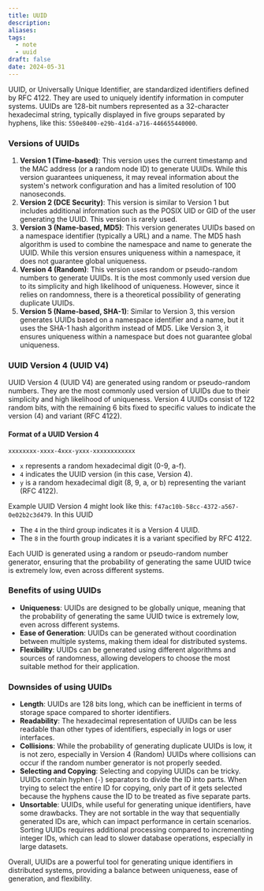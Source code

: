 ```yaml
---
title: UUID
description: 
aliases: 
tags:
  - note
  - uuid
draft: false
date: 2024-05-31
---
```

UUID, or Universally Unique Identifier, are standardized identifiers defined by RFC 4122. They are used to uniquely identify information in computer systems. UUIDs are 128-bit numbers represented as a 32-character hexadecimal string, typically displayed in five groups separated by hyphens, like this: `550e8400-e29b-41d4-a716-446655440000`.

### Versions of UUIDs
1. **Version 1 (Time-based)**: This version uses the current timestamp and the MAC address (or a random node ID) to generate UUIDs. While this version guarantees uniqueness, it may reveal information about the system's network configuration and has a limited resolution of 100 nanoseconds.
2. **Version 2 (DCE Security)**: This version is similar to Version 1 but includes additional information such as the POSIX UID or GID of the user generating the UUID. This version is rarely used.
3. **Version 3 (Name-based, MD5)**: This version generates UUIDs based on a namespace identifier (typically a URL) and a name. The MD5 hash algorithm is used to combine the namespace and name to generate the UUID. While this version ensures uniqueness within a namespace, it does not guarantee global uniqueness.
4. **Version 4 (Random)**: This version uses random or pseudo-random numbers to generate UUIDs. It is the most commonly used version due to its simplicity and high likelihood of uniqueness. However, since it relies on randomness, there is a theoretical possibility of generating duplicate UUIDs.
5. **Version 5 (Name-based, SHA-1)**: Similar to Version 3, this version generates UUIDs based on a namespace identifier and a name, but it uses the SHA-1 hash algorithm instead of MD5. Like Version 3, it ensures uniqueness within a namespace but does not guarantee global uniqueness.

### UUID Version 4 (UUID V4)
UUID Version 4 (UUID V4) are generated using random or pseudo-random numbers. They are the most commonly used version of UUIDs due to their simplicity and high likelihood of uniqueness. Version 4 UUIDs consist of 122 random bits, with the remaining 6 bits fixed to specific values to indicate the version (4) and variant (RFC 4122).

#### Format of a UUID Version 4 
```
xxxxxxxx-xxxx-4xxx-yxxx-xxxxxxxxxxxx
```

- `x` represents a random hexadecimal digit (0-9, a-f).
- `4` indicates the UUID version (in this case, Version 4).
- `y` is a random hexadecimal digit (8, 9, a, or b) representing the variant (RFC 4122).

 Example UUID Version 4 might look like this: `f47ac10b-58cc-4372-a567-0e02b2c3d479`. In this UUID
- The `4` in the third group indicates it is a Version 4 UUID.
- The `8` in the fourth group indicates it is a variant specified by RFC 4122.

Each UUID is generated using a random or pseudo-random number generator, ensuring that the probability of generating the same UUID twice is extremely low, even across different systems.

### Benefits of using UUIDs
- **Uniqueness**: UUIDs are designed to be globally unique, meaning that the probability of generating the same UUID twice is extremely low, even across different systems.
- **Ease of Generation**: UUIDs can be generated without coordination between multiple systems, making them ideal for distributed systems.
- **Flexibility**: UUIDs can be generated using different algorithms and sources of randomness, allowing developers to choose the most suitable method for their application.

### Downsides of using UUIDs
- **Length**: UUIDs are 128 bits long, which can be inefficient in terms of storage space compared to shorter identifiers.
- **Readability**: The hexadecimal representation of UUIDs can be less readable than other types of identifiers, especially in logs or user interfaces.
- **Collisions**: While the probability of generating duplicate UUIDs is low, it is not zero, especially in Version 4 (Random) UUIDs where collisions can occur if the random number generator is not properly seeded.
- **Selecting and Copying**: Selecting and copying UUIDs can be tricky. UUIDs contain hyphen (`-`) separators to divide the ID into parts. When trying to select the entire ID for copying, only part of it gets selected because the hyphens cause the ID to be treated as five separate parts.
- **Unsortable**: UUIDs, while useful for generating unique identifiers, have some drawbacks. They are not sortable in the way that sequentially generated IDs are, which can impact performance in certain scenarios. Sorting UUIDs requires additional processing compared to incrementing integer IDs, which can lead to slower database operations, especially in large datasets.

Overall, UUIDs are a powerful tool for generating unique identifiers in distributed systems, providing a balance between uniqueness, ease of generation, and flexibility.